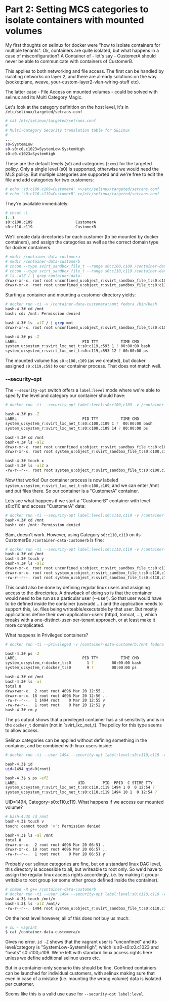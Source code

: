 # Part 2: Setting MCS categories to isolate containers with mounted volumes

My first thoughts on selinux for docker were "how to isolate containers for multiple tenants".
Ok, containers are quite isolated, but what happens in a case of misconfiguration? A Container
of - let's say - CustomerA should never be able to communicate with containers of CustomerB.

This applies to both networking and file access. The first can be handled by isolating networks
on layer 2, and there are already solutions on the way (socketplane, weave, your-custom-layer2-vlan-wiring-stuff etc).

The latter case - File Access on mounted volumes - could be solved with selinux and its Multi Category Magic.

Let's look at the category definition on the host level, it's in `/etc/selinux/targeted/setrans.conf`

```bash
# cat /etc/selinux/targeted/setrans.conf
#
# Multi-Category Security translation table for SELinux
#
...
s0=SystemLow
s0-s0:c0.c1023=SystemLow-SystemHigh
s0:c0.c1023=SystemHigh
```

These are the default levels (`s0`) and categories (`cxxx`) for the targeted policy. Only a single level
(s0) is supported, otherwise we would need the MLS policy. But multiple categories are supported and we're free
to edit the file and add categories for two customers:

```bash
# echo 's0:c100.c109=CustomerA' >>/etc/selinux/targeted/setrans.conf
# echo 's0:c110.c119=CustomerB' >>/etc/selinux/targeted/setrans.conf
```

They're available immediately:
```bash
# chcat -L
(..)
s0:c100.c109                   CustomerA
s0:c110.c119                   CustomerB
```

We'll create data directories for each customer (to be mounted by docker containers), and assign the categories as well
as the correct domain type for docker containers.

```bash
# mkdir /container-data-customera
# mkdir /container-data-customerb
# chcon --type svirt_sandbox_file_t --range s0:c100,c109 /container-data-customera
# chcon --type svirt_sandbox_file_t --range s0:c110,c119 /container-data-customerb
# ls -alZ / | grep container-data-
drwxr-xr-x. root root unconfined_u:object_r:svirt_sandbox_file_t:s0:c100,c109 container-data-customera
drwxr-xr-x. root root unconfined_u:object_r:svirt_sandbox_file_t:s0:c110,c119 container-data-customerb
```

Starting a container and mounting a customer directory yields:

```bash
# docker run -ti -v /container-data-customera:/mnt fedora /bin/bash
bash-4.3# cd /mnt
bash: cd: /mnt: Permission denied

bash-4.3# ls -alZ / | grep mnt
drwxr-xr-x. root root unconfined_u:object_r:svirt_sandbox_file_t:s0:c100,c109 mnt

bash-4.3# ps -Z
LABEL                             PID TTY          TIME CMD
system_u:system_r:svirt_lxc_net_t:s0:c119,c593 1 ? 00:00:00 bash
system_u:system_r:svirt_lxc_net_t:s0:c119,c593 12 ? 00:00:00 ps
```

The mounted volume has `s0:c100,c109` (as we created), but docker assigned `s0:c119,c593` to our container process. That does not match well.

### --security-opt

The `--security-opt` switch offers a `label:level` mode where we're able to specify the level and category our container
should have:

```bash
# docker run -ti --security-opt label:level:s0:c100,c109 -v /container-data-customera:/mnt fedora /bin/bash

bash-4.3# ps -Z
LABEL                             PID TTY          TIME CMD
system_u:system_r:svirt_lxc_net_t:s0:c100,c109 1 ?  00:00:00 bash
system_u:system_r:svirt_lxc_net_t:s0:c100,c109 14 ? 00:00:00 ps

bash-4.3# cd /mnt
bash-4.3# ls -alZ
drwxr-xr-x. root root unconfined_u:object_r:svirt_sandbox_file_t:s0:c100,c109 .
drwxr-xr-x. root root system_u:object_r:svirt_sandbox_file_t:s0:c100,c109 ..

bash-4.3# touch x
bash-4.3# ls -alZ x
-rw-r--r--. root root system_u:object_r:svirt_sandbox_file_t:s0:c100,c109 x
```

Now that works! Our container process is now labeled `system_u:system_r:svirt_lxc_net_t:s0:c100,c109`, and we can enter /mnt and
put files there. So our container is a "CustomerA" container.

Lets see what happens if we start a "CustomerB" container with level s0:c110 and access "CustomerA" data:

```bash
# docker run -ti --security-opt label:level:s0:c110,c119 -v /container-data-customera:/mnt fedora /bin/bash
bash-4.3# cd /mnt
bash: cd: /mnt: Permission denied
```

Bäm, doesn't work. However, using Category `s0:c110,c119` on its CustomerBs `/container-data-customerb` is fine:

```bash
# docker run -ti --security-opt label:level:s0:c110,c119 -v /container-data-customerb:/mnt fedora /bin/bash
bash-4.3# cd /mnt
bash-4.3# touch y
bash-4.3# ls -alZ
drwxr-xr-x. root root unconfined_u:object_r:svirt_sandbox_file_t:s0:c110,c119 .
drwxr-xr-x. root root system_u:object_r:svirt_sandbox_file_t:s0:c110,c119 ..
-rw-r--r--. root root system_u:object_r:svirt_sandbox_file_t:s0:c110,c119 y
```

This could also be done by defining regular linux users and assigning access to the directories. A drawback of doing so is
that the container would need to be run as a particular user (--user). So that user would have to be defined
inside the container (useradd ...) and the application needs to support this, i.e. files being writeable/executable by that user. 
But mostly applications define their own application-users (httpd, tomcat, ...), which breaks with a one-distinct-user-per-tenant approach, or
at least make it more complicated.

What happens in Privileged containers?

```bash
# docker run -ti --privileged -v /container-data-customerb:/mnt fedora /bin/bash

bash-4.3# ps -Z
LABEL                             PID TTY          TIME CMD
system_u:system_r:docker_t:s0       1 ?        00:00:00 bash
system_u:system_r:docker_t:s0       9 ?        00:00:00 ps

bash-4.3# cd /mnt
bash-4.3# ls -al
total 8
drwxrwxr-x.  2 root root 4096 Mar 20 12:55 .
drwxr-xr-x. 18 root root 4096 Mar 20 12:56 ..
-rw-r--r--.  1 1494 root    0 Mar 20 12:55 v
-rw-rw-r--.  1 root root    0 Mar 20 12:52 y
bash-4.3# rm y
```

The ps output shows that a privileged container has a `s0` sensitivity and is in the `docker_t` domain (not in `svirt_lxc_net_t). The policy for this type seems to allow
access.
 
Selinux categories can be applied without defining something in the container, and be combined with linux users
inside:

```bash
# docker run -ti --user 1494 --security-opt label:level:s0:c110,c119 -v /container-data-customerb:/mnt fedora /bin/bash

bash-4.3$ id
uid=1494 gid=0(root)

bash-4.3$ $ ps -efZ
LABEL                           UID        PID  PPID  C STIME TTY          TIME CMD
system_u:system_r:svirt_lxc_net_t:s0:c110,c119 1494 1 0  0 12:54 ?     00:00:00 /bin/bash
system_u:system_r:svirt_lxc_net_t:s0:c110,c119 1494 10 1  0 12:54 ?    00:00:00 ps -efZ
```

UID=1494, Category=s0:c110,c119. What happens if we access our mounted volume?

```bash
# bash-4.3$ cd /mnt
bash-4.3$ touch v
touch: cannot touch 'v': Permission denied

bash-4.3$ ls -al /mnt
total 8
drwxr-xr-x.  2 root root 4096 Mar 20 06:51 .
drwxr-xr-x. 18 root root 4096 Mar 20 06:57 ..
-rw-r--r--.  1 root root    0 Mar 20 06:51 y
```

Probably our selinux categories are fine, but on a standard linux DAC level, this directory is
accessible to all, but writeable to root only. So we'd have to assign the regular
linux access rights accordingly, i.e. by making it group-writable to root group (or some other
  group defined inside the container).

```bash
# chmod -R g+w /container-data-customerb
# docker run -ti --user 1494 --security-opt label:level:s0:c110,c119 -v /container-data-customerb:/mnt fedora /bin/bash
bash-4.3$ touch /mnt/v
bash-4.3$ ls -alZ /mnt/v
-rw-r--r--. 1494 root system_u:object_r:svirt_sandbox_file_t:s0:c110,c119 /mnt/v
```

On the host level however, all of this does not buy us much:

```bash
# su - vagrant
$ cat /container-data-customera/x
```

Gives no error. `id -Z` shows that the vagrant user is "unconfined" and its level/category is "SystemLow-SystemHigh",
which is s0-s0:c0.c1023 and "beats" s0:c100,c109. We're left with standard linux access rights here unless we define additional selinux users etc.

But in a container-only scenario this should be fine. Confined containers can be launched for individual customers,
with selinux making sure that even in case of a mistake (i.e. mounting the wrong volume) data is isolated per customer.

Seems like this is a valid use case for `--security-opt label:level`.
